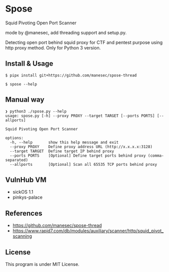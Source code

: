 # Spose

Squid Pivoting Open Port Scanner

mode by @manesec, add threading support and setup.py.

Detecting open port behind squid proxy for CTF and pentest purpose using http proxy method. Only for Python 3 version.

## Install & Usage

```
$ pipx install git+https://github.com/manesec/spose-thread

$ spose --help
```

## Manual way

```
❯ python3 ./spose.py --help
usage: spose.py [-h] --proxy PROXY --target TARGET [--ports PORTS] [--allports]

Squid Pivoting Open Port Scanner

options:
  -h, --help       show this help message and exit
  --proxy PROXY    Define proxy address URL (http://x.x.x.x:3128)
  --target TARGET  Define target IP behind proxy
  --ports PORTS    [Optional] Define target ports behind proxy (comma-separated)
  --allports       [Optional] Scan all 65535 TCP ports behind proxy
```

## VulnHub VM

- sickOS 1.1
- pinkys-palace

## References

- https://github.com/manesec/spose-thread
- https://www.rapid7.com/db/modules/auxiliary/scanner/http/squid_pivot_scanning

## License

This program is under MIT License.
